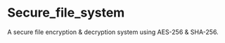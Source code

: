 # Secure_file_system
 A secure file encryption &amp; decryption system using AES-256 &amp; SHA-256.
